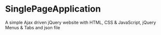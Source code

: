 # SinglePageApplication
A simple Ajax driven jQuery website
with HTML, CSS & JavaScript, jQuery Menus & Tabs and json file
